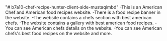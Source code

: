 "# b7a10-chef-recipe-hunter-client-side-mustaqimbd" 
-This is an American Chef and American food recipes website.
-There is a food recipe banner in the website.
-The website contains a chefs section with best american chefs.
-The website contains a gallery with best american food recipes.
-You can see American chefs details on the website.
-You can see American chefs's best food recipes on the website and more.